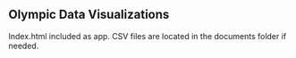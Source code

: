 ## Olympic Data Visualizations

Index.html included as app. CSV files are located in the documents folder if needed.
